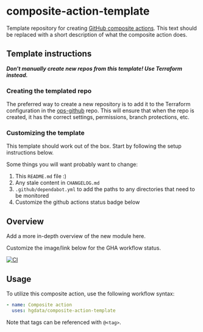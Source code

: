 # composite-action-template

Template repository for creating [GitHub composite actions](https://docs.github.com/en/actions/creating-actions/creating-a-composite-action).
This text should be replaced with a short description of what the composite action does.

## Template instructions

***Don't manually create new repos from this template! Use Terraform instead.***

### Creating the templated repo

The preferred way to create a new repository is to add it to the Terraform configuration
in the [ops-github](https://github.com/HGData/ops-github) repo. This will ensure that when the repo is created,
it has the correct settings, permissions, branch protections, etc.

### Customizing the template

This template should work out of the box. Start by following the setup instructions below.

Some things you will want probably want to change:

1. This `README.md` file :)
1. Any stale content in `CHANGELOG.md`
1. `.github/dependabot.yml` to add the paths to any directories that need to be monitored
1. Customize the github actions status badge below

## Overview

Add a more in-depth overview of the new module here.

Customize the image/link below for the GHA workflow status.

[![CI](https://github.com/HGData/composite-action-template/actions/workflows/main.yml/badge.svg)](https://github.com/HGData/composite-action-template/actions/workflows/main.yml)

## Usage

To utilize this composite action, use the following workflow syntax:
```yaml
- name: Composite action
  uses: hgdata/composite-action-template
```

Note that tags can be referenced with `@<tag>`.
